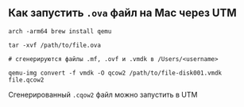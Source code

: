 ## Как запустить `.ova` файл на Mac через UTM
```shell
arch -arm64 brew install qemu

tar -xvf /path/to/file.ova

# сгенерируются файлы .mf, .ovf и .vmdk в /Users/<username>

qemu-img convert -f vmdk -O qcow2 /path/to/file-disk001.vmdk file.qcow2
```
Сгенерированный `.cqow2` файл можно запустить в UTM
